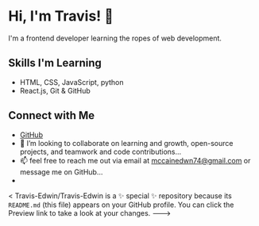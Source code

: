 # Hi, I'm Travis! 👋
I'm a frontend developer learning the ropes of web development.

## Skills I'm Learning
- HTML, CSS, JavaScript, python
- React.js, Git & GitHub
  
## Connect with Me
- [GitHub](https://github.com/Travis-Edwin/Travis-Edwin/edit/main/README.md)
- 💞️ I’m looking to collaborate on learning and growth, open-source projects, and teamwork and code contributions...
- 📫 feel free to reach me out via email at mccainedwn74@gmail.com or message me on GitHub...
- 

<
Travis-Edwin/Travis-Edwin is a ✨ special ✨ repository because its `README.md` (this file) appears on your GitHub profile.
You can click the Preview link to take a look at your changes.
--->
